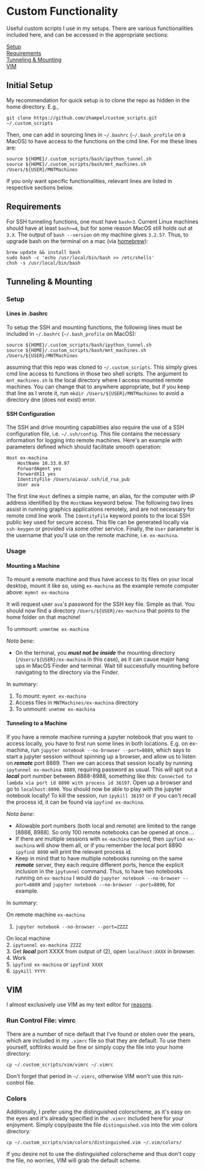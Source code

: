 # Custom Functionality
Useful custom scripts I use in my setups.
There are various functionalities included here, and can be accessed
in the appropriate sections:

[Setup](#initial-setup)  
[Requirements](#requirements)  
[Tunneling & Mounting](#tunneling-and-mounting)  
[VIM](#vim)


## Initial Setup
My recommendation for quick setup is to clone the repo as hidden in the home directory. E.g.,

`git clone https://github.com/zhampel/custom_scripts.git ~/.custom_scripts`

Then, one can add in sourcing lines in `~/.bashrc` (`~/.bash_profile` on a MacOS)
to have access to the functions on the cmd line.
For me these lines are:

```
source ${HOME}/.custom_scripts/bash/ipython_tunnel.sh
source ${HOME}/.custom_scripts/bash/mnt_machines.sh /Users/${USER}/MNTMachines
```

If you only want specific functionalities, relevant lines are listed in respective sections below.


## Requirements

For SSH tunneling functions, one must have `bash>3`.
Current Linux machines should have at least `bash>=4`,
but for some reason MacOS still holds out at `3.X`.
The output of `bash --version` on my machine gives `3.2.57`.
Thus, to upgrade bash on the terminal on a mac 
(via [homebrew](https://brew.sh/)):

```
brew update && install bash
sudo bash -c 'echo /usr/local/bin/bash >> /etc/shells'
chsh -s /usr/local/bin/bash
```


## Tunneling & Mounting

### Setup

#### Lines in .bashrc
To setup the SSH and mounting functions, the following lines must be included
in `~/.bashrc` (`~/.bash_profile` on MacOS):

```
source ${HOME}/.custom_scripts/bash/ipython_tunnel.sh
source ${HOME}/.custom_scripts/bash/mnt_machines.sh /Users/${USER}/MNTMachines
```

assuming that this repo was cloned to `~/.custom_scripts`.
This simply gives cmd line access to functions in those two shell scripts.
The argument to `mnt_machines.sh` is the local directory where I access mounted
remote machines.
You can change that to anywhere appropriate, but if you keep that line as I wrote it,
run `mkdir /Users/${USER}/MNTMachines` to avoid a directory dne (does not exist) error.


#### SSH Configuration
The SSH and drive mounting capabilities also require the use of 
a SSH configuration file, i.e. `~/.ssh/config`.
This file contains the necessary information for logging into remote machines.
Here's an example with parameters defined which should facilitate smooth operation:

```
Host ex-machina
    HostName 10.33.0.97
    ForwardAgent yes
    ForwardX11 yes
    IdentityFile /Users/aiava/.ssh/id_rsa_pub
    User ava
```

The first line `Host` defines a simple name, an alias, for the computer with
IP address identified by the `HostName` keyword below.
The following two lines assist in running graphics applications remotely,
and are not necessary for remote cmd line work.
The `IdentityFile` keyword points to the local SSH public key used for secure access.
This file can be generated locally via `ssh-keygen` or provided via some other service.
Finally, the `User` parameter is the username that you'll use on the remote machine, i.e. `ex-machina`.


### Usage

#### Mounting a Machine
To mount a remote machine and thus have access to its files on your local desktop,
mount it like so, using `ex-machina` as the example remote computer above: `mymnt ex-machina`

It will request user `ava`'s password for the SSH key file.
Simple as that.
You should now find a directory `/Users/${USER}/ex-machina` that points to the home folder on that machine!

To unmount: `unmntme ex-machina`

*Nota bene*:  
- On the terminal, you ***must not be inside*** the mounting directory (`/Users/${USER}/ex-machina` in this case),
as it can cause major hang ups in MacOS Finder and terminal.
Wait till successfully mounting before navigating to the directory via the Finder.

In summary:  
1. To mount: `mymnt ex-machina`  
2. Access files in `MNTMachines/ex-machina` directory  
3. To unmount: `unmtme ex-machina`


#### Tunneling to a Machine
If you have a remote machine running a jupyter notebook that you want to access locally,
you have to first run some lines in both locations.
E.g. on ex-machina, run `jupyter notebook --no-browser --port=8889`, which says
to start a jupyter session without spinning up a browser,
and allow us to listen on ***remote*** port 8889.
Then we can access that session locally by running `ipytunnel ex-machina 8889`, requiring password as usual.
This will spit out a ***local*** port number between 8888-8988, something like this:
`Connected to lambda via port id 8890 with process id 36197`.
Open up a browser and go to `localhost:8890`.
You should now be able to play with the jupyter notebook locally!
To kill the session, run `ipykill 36197` or if you can't recall the process id, 
it can be found via `ipyfind ex-machina`.

*Nota bene*: 
- Allowable port numbers (both local and remote) are limited to the range [8888, 8988].
So only 100 remote notebooks can be opened at once....  
- If there are multiple sessions with `ex-machina` opened, then `ipyfind ex-machina` will show them all, 
or if you remember the local port 8890 `ipyfind 8890` will print the relevant process id.  
- Keep in mind that to have multiple notebooks running on the same ***remote*** server,
they each require different ports, hence the explicit inclusion in the `ipytunnel` command.
Thus, to have two notebooks running on `ex-machina` I would do `jupyter notebook --no-browser --port=8889`
and `jupyter notebook --no-browser --port=8890`, for example.

In summary:

On remote machine `ex-machina`  
1. `jupyter notebook --no-browser --port=ZZZZ`  

On local machine  
2. `ipytunnel ex-machina ZZZZ`  
3. Get ***local*** port XXXX from output of (2), open `localhost:XXXX` in browser.  
4. Work  
5. `ipyfind ex-machina` or `ipyfind XXXX`  
6. `ipykill YYYY`


## VIM

I almost exclusively use VIM as my text editor for 
[reasons](https://www.tecmint.com/reasons-to-learn-vi-vim-editor-in-linux/).

### Run Control File: vimrc
There are a number of nice default that I've found or stolen over the years,
which are included in my `.vimrc` file so that they are default.
To use them yourself, softlinks would be fine or simply copy the file into your home directory:

`cp ~/.custom_scripts/vim/vimrc ~/.vimrc`

Don't forget that period in `~/.vimrc`, otherwise VIM won't use this run-control file.

### Colors
Additionally, I prefer using the distinguished colorscheme, as it's easy on the eyes
and it's already specified in the `.vimrc` included here for your enjoyment.
Simply copy/paste the file `distinguished.vim` into the vim colors directory:

`cp ~/.custom_scripts/vim/colors/distinguished.vim ~/.vim/colors/`

If you desire not to use the distinguished colorscheme and thus don't copy the file, 
no worries, VIM will grab the default scheme.
